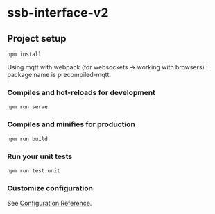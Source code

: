 # ssb-interface-v2

## Project setup
```
npm install
```

Using mqtt with webpack (for websockets -> working with browsers) : package name is precompiled-mqtt

### Compiles and hot-reloads for development
```
npm run serve
```

### Compiles and minifies for production
```
npm run build
```

### Run your unit tests
```
npm run test:unit
```

### Customize configuration
See [Configuration Reference](https://cli.vuejs.org/config/).
